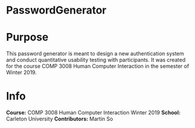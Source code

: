 # PasswordGenerator

# Purpose
This password generator is meant to design a new authentication system and conduct quantitative usability testing with participants. It was created for the course COMP 3008 Human Computer Interaction in the semester of Winter 2019.

# Info

**Course:** COMP 3008 Human Computer Interaction Winter 2019
**School:** Carleton University
**Contributors:** Martin So


